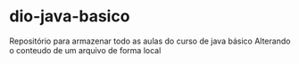 # dio-java-basico
Repositório para armazenar todo as aulas do curso de java básico
Alterando o conteudo de um arquivo de forma local 

